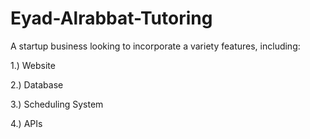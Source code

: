 # Eyad-Alrabbat-Tutoring

A startup business looking to incorporate a variety features, including:

1.) Website

2.) Database

3.) Scheduling System

4.) APIs

